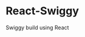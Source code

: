                                                                                      
 # React-Swiggy
 Swiggy build using React
